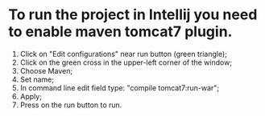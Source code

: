 # To run the project in Intellij you need to enable maven tomcat7 plugin.
1. Click on "Edit configurations" near run button (green triangle);
2. Click on the green cross in the upper-left corner of the window;
3. Choose Maven;
4. Set name;
5. In command line edit field type: "compile tomcat7:run-war";
6. Apply;
7. Press on the run button to run.